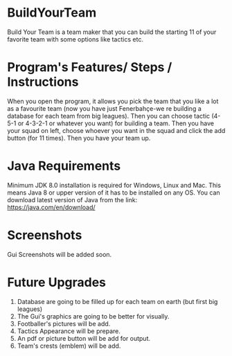 # BuildYourTeam
Build Your Team is a team maker that you can build the starting 11 of your favorite team with some options like tactics etc.
# Program's Features/ Steps / Instructions
When you open the program, it allows you pick the team that you like a lot as a favourite team (now you have just Fenerbahçe-we re building a database for each team from big leagues). Then you can choose tactic (4-5-1 or 4-3-2-1 or whatever you want) for building a team. Then you have your squad on left, choose whoever you want in the squad and click the add button (for 11 times). Then you have your team up. 
# Java Requirements
Minimum JDK 8.0 installation is required for Windows, Linux and  Mac. This means Java 8 or upper version of it has to be installed on any OS.
You can download latest version of Java from the link: https://java.com/en/download/ 
# Screenshots
Gui Screenshots will be added soon.
# Future Upgrades
1) Database are going to be filled up for each team on earth (but first big leagues)
2) The Gui's graphics are going to be better for visually.
3) Footballer's pictures will be add.
4) Tactics Appearance will be prepare.
5) An pdf or picture button will be add for output.
6) Team's crests (emblem) will be add.
